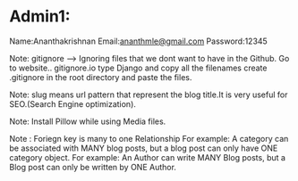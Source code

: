# Admin1:
 Name:Ananthakrishnan
 Email:ananthmle@gmail.com
 Password:12345

 Note: gitignore --> Ignoring files that we dont want to have in the Github.
 Go to website.. gitignore.io  type Django and copy all the filenames 
 create .gitignore in the root directory and paste the files.

 Note: slug means url pattern that represent the blog title.It is very useful for SEO.(Search Engine optimization).

 Note: Install Pillow while using Media files.

 Note : Foriegn key is many to one Relationship 
 For example: A category can be associated with MANY blog posts, but a blog post can only have ONE 
 category object.
 For example: An Author can write MANY Blog posts, but a Blog post can only be written by ONE Author.
